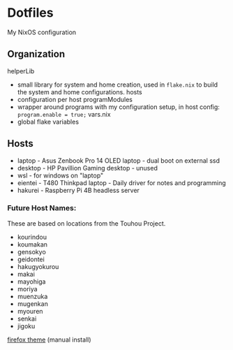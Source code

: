 # Dotfiles
My NixOS configuration

## Organization
helperLib
- small library for system and home creation, used in `flake.nix` to build the system and home configurations.
hosts
- configuration per host
programModules
- wrapper around programs with my configuration setup, in host config: `program.enable = true;`
vars.nix
- global flake variables

## Hosts
- laptop - Asus Zenbook Pro 14 OLED laptop - dual boot on external ssd
- desktop - HP Pavillion Gaming desktop - unused
- wsl - for windows on "laptop"
- eientei - T480 Thinkpad laptop - Daily driver for notes and programming
- hakurei - Raspberry Pi 4B headless server

### Future Host Names:
These are based on locations from the Touhou Project.
- kourindou
- koumakan
- gensokyo
- geidontei
- hakugyokurou
- makai
- mayohiga
- moriya
- muenzuka
- mugenkan
- myouren
- senkai
- jigoku

[firefox theme](https://color.firefox.com/?theme=XQAAAAJDBAAAAAAAAABBqYhm849SCicxcUcPX38oKRicm6da8pFtMcQD6nrb3hVaZ4ZDQ499FUcwBYu_qLKyYPM65OP_BKJnRyTWOztZCf_gdf3bl23-Qu_hT6RzR_NrESOtjjKyf3_683nvhh8S62Tor-v04OptN9h9c8NJfFqPcdSvGsPmLizW7pgQF0_ebk0RGu8xGE48lM32r9138dqm4pOl5h0uYZiujSZlo7di0-29e-zlpPh21tJ4fEtwrCD_CpAMQcvy8kN2gOR3Sw-VgyIxOMBLGKjRZYcKoyA5VMrlF4NpOaeA4GOSVNq5zoOW6sD5xGRyhRl6BQMl7Nq7dpA_bhfhKSa5IUBrvZ33DghwfiDrN2nlTqn-GpAdr_EoGV2dFYPrLpwSWDo_X_Uo1LHuy9wIv2x15ufs42S2EBYWr1a_TJyJKn42AiBLJ8LZtyX860lW0NeiLa3noUSwdbCmD9NNNhLvh0_d6_712tg5K2Y8FjkHssbwiIEkiewEgNm2mzyEufIcHfQNJxo6c3NmotNqeE8ZfCLMpWivmf-n6diBbu2yUx8vGUUrj58zKzgMWp16YwzDTY4iu4a44D6j8qMzIngQtKLO_-ncm-I) (manual install)
